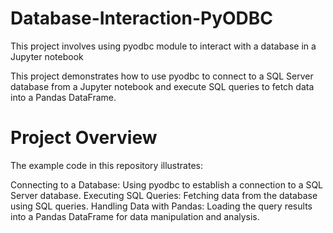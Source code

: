 # Database-Interaction-PyODBC
This project involves using pyodbc module to interact with a database in a Jupyter notebook

This project demonstrates how to use pyodbc to connect to a SQL Server database from a Jupyter notebook and execute SQL queries to fetch data into a Pandas DataFrame.

# Project Overview
The example code in this repository illustrates:

Connecting to a Database: Using pyodbc to establish a connection to a SQL Server database.
Executing SQL Queries: Fetching data from the database using SQL queries.
Handling Data with Pandas: Loading the query results into a Pandas DataFrame for data manipulation and analysis.
